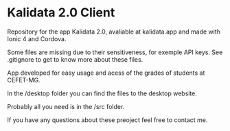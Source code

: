 # Kalidata 2.0 Client
Repository for the app Kalidata 2.0, avaliable at kalidata.app and made with Ionic 4 and Cordova.

Some files are missing due to their sensitiveness, for exemple API keys.
See .gitignore to get to know more about these files.

App developed for easy usage and acess of the grades of students at CEFET-MG.

In the /desktop folder you can find the files to the desktop website.

Probably all you need is in the /src folder.

If you have any questions about these preoject feel free to contact me.